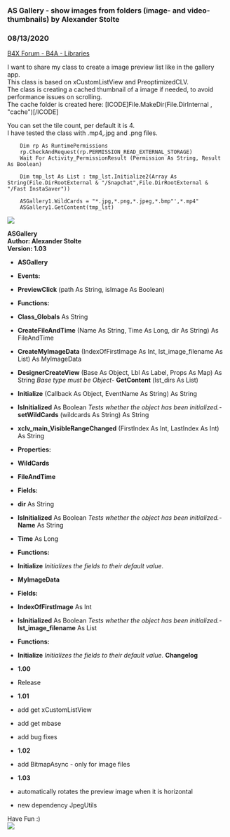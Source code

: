 ### AS Gallery - show images from folders (image- and video-thumbnails) by Alexander Stolte
### 08/13/2020
[B4X Forum - B4A - Libraries](https://www.b4x.com/android/forum/threads/118451/)

I want to share my class to create a image preview list like in the gallery app.  
This class is based on xCustomListView and PreoptimizedCLV.  
The class is creating a cached thumbnail of a image if needed, to avoid performance issues on scrolling.  
The cache folder is created here: [ICODE]File.MakeDir(File.DirInternal , "cache")[/ICODE]  
  
You can set the tile count, per default it is 4.  
I have tested the class with .mp4,.jpg and .png files.  
  

```B4X
    Dim rp As RuntimePermissions  
    rp.CheckAndRequest(rp.PERMISSION_READ_EXTERNAL_STORAGE)  
    Wait For Activity_PermissionResult (Permission As String, Result As Boolean)  
  
    Dim tmp_lst As List : tmp_lst.Initialize2(Array As String(File.DirRootExternal & "/Snapchat",File.DirRootExternal & "/Fast InstaSaver"))  
  
    ASGallery1.WildCards = "*.jpg,*.png,*.jpeg,*.bmp"',*.mp4"  
    ASGallery1.GetContent(tmp_lst)
```

  
![](https://www.b4x.com/android/forum/attachments/95000)  
  
  
**ASGallery  
Author: Alexander Stolte  
Version: 1.03**  

- **ASGallery**

- **Events:**

- **PreviewClick** (path As String, isImage As Boolean)

- **Functions:**

- **Class\_Globals** As String
- **CreateFileAndTime** (Name As String, Time As Long, dir As String) As FileAndTime
- **CreateMyImageData** (IndexOfFirstImage As Int, lst\_image\_filename As List) As MyImageData
- **DesignerCreateView** (Base As Object, Lbl As Label, Props As Map) As String
*Base type must be Object*- **GetContent** (lst\_dirs As List)
- **Initialize** (Callback As Object, EventName As String) As String
- **IsInitialized** As Boolean
*Tests whether the object has been initialized.*- **setWildCards** (wildcards As String) As String
- **xclv\_main\_VisibleRangeChanged** (FirstIndex As Int, LastIndex As Int) As String

- **Properties:**

- **WildCards**

- **FileAndTime**

- **Fields:**

- **dir** As String
- **IsInitialized** As Boolean
*Tests whether the object has been initialized.*- **Name** As String
- **Time** As Long

- **Functions:**

- **Initialize**
*Initializes the fields to their default value.*
- **MyImageData**

- **Fields:**

- **IndexOfFirstImage** As Int
- **IsInitialized** As Boolean
*Tests whether the object has been initialized.*- **lst\_image\_filename** As List

- **Functions:**

- **Initialize**
*Initializes the fields to their default value.*
**Changelog**  

- **1.00**

- Release

- **1.01**

- add get xCustomListView
- add get mbase
- add bug fixes

- **1.02**

- add BitmapAsync - only for image files

- **1.03**

- automatically rotates the preview image when it is horizontal
- new dependency JpegUtils

Have Fun :)  
[![](https://www.b4x.com/android/forum/attachments/paypal-donate-button-png-clipart-png.79848/)](https://www.paypal.me/stoltex)